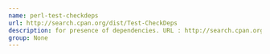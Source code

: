 ```yaml
---
name: perl-test-checkdeps
url: http://search.cpan.org/dist/Test-CheckDeps
description: for presence of dependencies. URL : http://search.cpan.org/dist/Test-CheckDeps Groups : None
group: None
---
```

